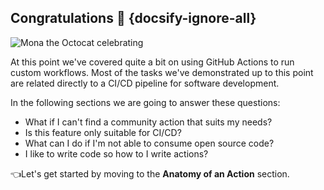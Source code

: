 ## Congratulations 🎉 {docsify-ignore-all}

![Mona the Octocat celebrating](https://user-images.githubusercontent.com/38021615/78980948-bca77280-7ad3-11ea-8510-485acaa02a7e.png)

At this point we've covered quite a bit on using GitHub Actions to run custom workflows. Most of the tasks we've demonstrated up to this point are related directly to a CI/CD pipeline for software development.

In the following sections we are going to answer these questions:

- What if I can't find a community action that suits my needs?
- Is this feature only suitable for CI/CD?
- What can I do if I'm not able to consume open source code?
- I like to write code so how to I write actions?

👈Let's get started by moving to the **Anatomy of an Action** section.
